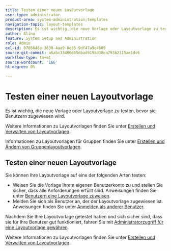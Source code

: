 ```yaml
---
title: Testen einer neuen Layoutvorlage
user-type: administrator
product-area: system-administration;templates
navigation-topic: layout-templates
description: Es ist wichtig, die neue Vorlage oder Layoutvorlage zu testen, bevor sie Benutzern zugewiesen wird.
author: Alina
feature: System Setup and Administration
role: Admin
exl-id: 8786648a-3630-4aa9-8e85-9df47a9e4609
source-git-commit: a6abc33466d65dbad9198d38ea793b2115ae1dc6
workflow-type: tm+mt
source-wordcount: '166'
ht-degree: 0%

---
```


# Testen einer neuen Layoutvorlage

Es ist wichtig, die neue Vorlage oder Layoutvorlage zu testen, bevor sie Benutzern zugewiesen wird.

Weitere Informationen zu Layoutvorlagen finden Sie unter [Erstellen und Verwalten von Layoutvorlagen](../../../administration-and-setup/customize-workfront/use-layout-templates/create-and-manage-layout-templates.md).

Informationen zu Layoutvorlagen für Gruppen finden Sie unter [Erstellen und Ändern von Gruppenlayoutvorlagen](../../../administration-and-setup/manage-groups/work-with-group-objects/create-and-modify-a-groups-layout-templates.md).

## Testen einer neuen Layoutvorlage

Sie können Ihre Layoutvorlage auf eine der folgenden Arten testen:

* Weisen Sie die Vorlage Ihrem eigenen Benutzerkonto zu und stellen Sie sicher, dass alle Anforderungen erfüllt sind. Anweisungen finden Sie unter [Benutzern eine Layoutvorlage zuweisen](../../../administration-and-setup/customize-workfront/use-layout-templates/assign-users-to-layout-template.md#assign).
* Melden Sie sich als Benutzer an, der der Layoutvorlage zugewiesen ist. Anweisungen finden Sie unter [Anmelden als anderer Benutzer](../../../administration-and-setup/add-users/create-and-manage-users/log-in-as-another-user.md).

Nachdem Sie Ihre Layoutvorlage getestet haben und sich sicher sind, dass sie für Ihre Benutzer gut funktioniert, fahren Sie mit [Administratorzugriff für eine Layoutvorlage gewähren](../../../administration-and-setup/customize-workfront/use-layout-templates/grant-admin-access-layout-template.md).

Weitere Informationen zu Layoutvorlagen finden Sie unter [Erstellen und Verwalten von Layoutvorlagen](../../../administration-and-setup/customize-workfront/use-layout-templates/create-and-manage-layout-templates.md).
